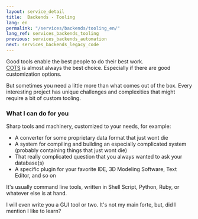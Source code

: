 ```yaml
---
layout: service_detail
title:  Backends - Tooling
lang: en
permalink: "/services/backends/tooling_en/"
lang_ref: services_backends_tooling
previous: services_backends_automation
next: services_backends_legacy_code
---
```

Good tools enable the best people to do their best work.  
[COTS](https://en.wikipedia.org/wiki/Commercial_off-the-shelf) is almost always the best choice. Especially if there are good customization options.

But sometimes you need a little more than what comes out of the box. Every interesting project has unique challenges and complexities that might require a bit of custom tooling.

### What I can do for you
Sharp tools and machinery, customized to your needs, for example:
- A converter for some proprietary data format that just wont die
- A system for compiling and building an especially complicated system (probably containing things that just wont die)
- That really complicated question that you always wanted to ask your database(s)
- A specific plugin for your favorite IDE, 3D Modeling Software, Text Editor, and so on

It's usually command line tools, written in Shell Script, Python, Ruby, or whatever else is at hand.

I will even write you a GUI tool or two. It's not my main forte, but, did I mention I like to learn?
